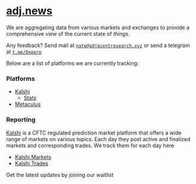 # [adj.news](https://adj.news) 

We are aggregating data from various markets and exchanges to provide a comprehensive view of the current state of *things*. 

Any feedback? Send mail at <code><a href="mailto:nate@adjacentresearch.xyz" class="dotted">nate@adjacentresearch.xyz</a></code> or send a telegram at <code><a href="https://t.me/0xperp" class="dotted">t.me/Oxperp</a></code></p>

Below are a list of platforms we are currently tracking:

<h3>Platforms</h3>
<ul>
  <li><a href="https://kalshi.com/sign-up/?referral=39c1bef1-c544-4b49-ab85-d336be5dc41c" class="dotted">Kalshi</a>
    <ul>
        <li><a href="/platforms/kalshi/stats" class="dotted">Stats</a></li>
    </ul>
  </li>
  <li><a href="https://metaculus.com" class="dotted">Metaculus</a></li>
</ul>

<h3>Reporting</h3>
<p><a href="kalshi.com/sign-up/?referral=39c1bef1-c544-4b49-ab85-d336be5dc41c" class="dotted">Kalshi</a> is a CFTC regulated prediction market platform that offers a wide range of markets on various topics. Each day they post active and finalized markets and corresponding trades. We track them for each day here</p>
<ul>
  <li><a href="/platforms/kalshi/markets" class="dotted">Kalshi Markets</a></li>
  <li><a href="/platforms/kalshi/trades" class="dotted">Kalshi Trades</a></li>
</ul>

Get the latest updates by joining our waitlist
<div id="getWaitlistContainer" data-waitlist_id="16399" data-widget_type="WIDGET_3"></div>
<link rel="stylesheet" type="text/css" href="https://prod-waitlist-widget.s3.us-east-2.amazonaws.com/getwaitlist.min.css"/>
<script src="https://prod-waitlist-widget.s3.us-east-2.amazonaws.com/getwaitlist.min.js"></script>